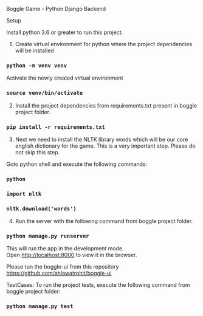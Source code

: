 Boggle Game - Python Django Backend

Setup

Install python 3.6 or greater to run this project.

1. Create virtual environment for python where the project dependencies will be installed
### `python -m venv venv`
Activate the newly created virtual environment
### `source venv/bin/activate`

2. Install the project dependencies from requirements.txt present in boggle project folder.

### `pip install -r requirements.txt`

3. Next we need to install the NLTK library words which will be our core english dictionary for the game.
This is a very important step. Please do not skip this step.

Goto python shell and execute the following commands:
### `python`
### `import nltk`
### `nltk.download('words')`

4. Run the server with the following command from boggle project folder.

### `python manage.py runserver`

This will run the app in the development mode.<br />
Open [http://localhost:8000](http://localhost:8000) to view it in the browser.

Please run the boggle-ui from this repository https://github.com/ahlawatrohit/boggle-ui

TestCases:
To run the project tests, execute the following command from boggle project folder:
### `python manage.py test`
